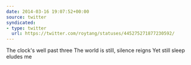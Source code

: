 ```yaml
---
date: 2014-03-16 19:07:52+00:00
source: twitter
syndicated:
- type: twitter
  url: https://twitter.com/roytang/statuses/445275271877230592/
---
```


The clock's well past three
The world is still, silence reigns
Yet still sleep eludes me